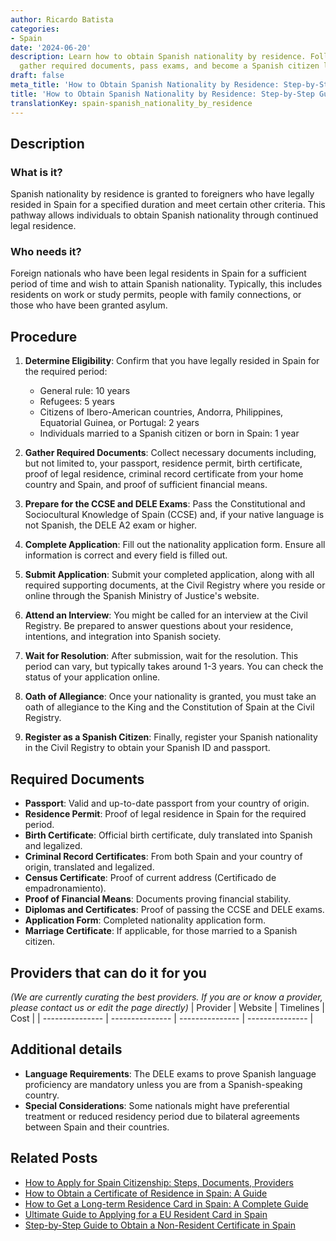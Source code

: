 ```yaml
---
author: Ricardo Batista
categories:
- Spain
date: '2024-06-20'
description: Learn how to obtain Spanish nationality by residence. Follow the steps,
  gather required documents, pass exams, and become a Spanish citizen legally.
draft: false
meta_title: 'How to Obtain Spanish Nationality by Residence: Step-by-Step Guide'
title: 'How to Obtain Spanish Nationality by Residence: Step-by-Step Guide'
translationKey: spain-spanish_nationality_by_residence
---
```


## Description
### What is it?
Spanish nationality by residence is granted to foreigners who have legally resided in Spain for a specified duration and meet certain other criteria. This pathway allows individuals to obtain Spanish nationality through continued legal residence.

### Who needs it?
Foreign nationals who have been legal residents in Spain for a sufficient period of time and wish to attain Spanish nationality. Typically, this includes residents on work or study permits, people with family connections, or those who have been granted asylum. 

## Procedure
1. **Determine Eligibility**: Confirm that you have legally resided in Spain for the required period:
   - General rule: 10 years
   - Refugees: 5 years 
   - Citizens of Ibero-American countries, Andorra, Philippines, Equatorial Guinea, or Portugal: 2 years
   - Individuals married to a Spanish citizen or born in Spain: 1 year

2. **Gather Required Documents**: Collect necessary documents including, but not limited to, your passport, residence permit, birth certificate, proof of legal residence, criminal record certificate from your home country and Spain, and proof of sufficient financial means.

3. **Prepare for the CCSE and DELE Exams**: Pass the Constitutional and Sociocultural Knowledge of Spain (CCSE) and, if your native language is not Spanish, the DELE A2 exam or higher.

4. **Complete Application**: Fill out the nationality application form. Ensure all information is correct and every field is filled out.

5. **Submit Application**: Submit your completed application, along with all required supporting documents, at the Civil Registry where you reside or online through the Spanish Ministry of Justice's website.

6. **Attend an Interview**: You might be called for an interview at the Civil Registry. Be prepared to answer questions about your residence, intentions, and integration into Spanish society.

7. **Wait for Resolution**: After submission, wait for the resolution. This period can vary, but typically takes around 1-3 years. You can check the status of your application online.

8. **Oath of Allegiance**: Once your nationality is granted, you must take an oath of allegiance to the King and the Constitution of Spain at the Civil Registry.

9. **Register as a Spanish Citizen**: Finally, register your Spanish nationality in the Civil Registry to obtain your Spanish ID and passport.

## Required Documents
- **Passport**: Valid and up-to-date passport from your country of origin.
- **Residence Permit**: Proof of legal residence in Spain for the required period.
- **Birth Certificate**: Official birth certificate, duly translated into Spanish and legalized.
- **Criminal Record Certificates**: From both Spain and your country of origin, translated and legalized.
- **Census Certificate**: Proof of current address (Certificado de empadronamiento).
- **Proof of Financial Means**: Documents proving financial stability.
- **Diplomas and Certificates**: Proof of passing the CCSE and DELE exams.
- **Application Form**: Completed nationality application form.
- **Marriage Certificate**: If applicable, for those married to a Spanish citizen.

## Providers that can do it for you
_(We are currently curating the best providers. If you are or know a provider, please contact us or edit the page directly)_
| Provider        |     Website     |     Timelines    |       Cost      |
| --------------- | --------------- | --------------- | --------------- |

## Additional details
- **Language Requirements**: The DELE exams to prove Spanish language proficiency are mandatory unless you are from a Spanish-speaking country.
- **Special Considerations**: Some nationals might have preferential treatment or reduced residency period due to bilateral agreements between Spain and their countries.
## Related Posts

- [How to Apply for Spain Citizenship: Steps, Documents, Providers](https://tramitit.com/guides/spain/citizenship_application/)
- [How to Obtain a Certificate of Residence in Spain: A Guide](https://tramitit.com/guides/spain/certificate_of_residence/)
- [How to Get a Long-term Residence Card in Spain: A Complete Guide](https://tramitit.com/guides/spain/long-term_residence_card/)
- [Ultimate Guide to Applying for a EU Resident Card in Spain](https://tramitit.com/guides/spain/eu_resident_card_application/)
- [Step-by-Step Guide to Obtain a Non-Resident Certificate in Spain](https://tramitit.com/guides/spain/non-resident_certificate/)